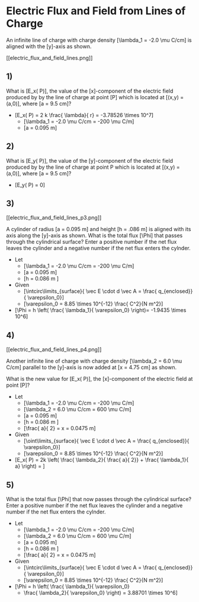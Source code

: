 # Electric Flux and Field from Lines of Charge

An infinite line of charge with charge density 
\[\lambda_1 = -2.0 \mu C/cm\] is aligned with 
the \[y\]-axis as shown.

[[electric_flux_and_field_lines.png]]

## 1)
What is \[E_x( P)\], the value of the \[x\]-component 
of the electric field produced by by the line of charge 
at point \[P\] which is located at \[(x,y) = (a,0)\], 
where \[a = 9.5 cm\]?

* \[E_x( P) = 2 k \frac{ \lambda}{ r} = -3.78526 \times 10^7\]
  * \[\lambda_1 = -2.0 \mu C/cm = -200 \mu C/m\]
  * \[a = 0.095 m\]

## 2)
What is \[E_y( P)\], the value of the \[y\]-component of the electric 
field produced by by the line of charge at point P which is located at 
\[(x,y) = (a,0)\], where \[a = 9.5 cm\]?

*  \[E_y( P) = 0\]

## 3)
[[electric_flux_and_field_lines_p3.png]]

A cylinder of radius \[a = 0.095 m\] and height \[h = .086 m\] is aligned 
with its axis along the \[y\]-axis as shown. What is the total flux 
\[\Phi\] that passes through the cylindrical surface? Enter a positive 
number if the net flux leaves the cylinder and a negative number 
if the net flux enters the cylnder.

* Let
  * \[\lambda_1 = -2.0 \mu C/cm = -200 \mu C/m\]
  * \[a = 0.095 m\]
  * \[h = 0.086 m \]
* Given 
  * \[\intcirc\limits_{surface}{ \vec E \cdot d \vec A = \frac{ q_{enclosed}}{ \varepsilon_0}\]
  * \[\varepsilon_0 = 8.85 \times 10^{-12} \frac{ C^2}{N m^2}\]
* \[\Phi = h \left( \frac{ \lambda_1}{ \varepsilon_0} \right)= -1.9435 \times 10^6\]

## 4)
[[electric_flux_and_field_lines_p4.png]]

Another infinite line of charge with charge density \[\lambda_2 = 6.0 \mu C/cm\]
parallel to the \[y\]-axis is now added at \[x = 4.75 cm\] as shown.

What is the new value for \[E_x( P)\], the \[x\]-component of the electric 
field at point \[P\]?

* Let
  * \[\lambda_1 = -2.0 \mu C/cm = -200 \mu C/m\]
  * \[\lambda_2 = 6.0 \mu C/cm = 600 \mu C/m\]
  * \[a = 0.095 m\]
  * \[h = 0.086 m \]
  * \[\frac{ a}{ 2} = x = 0.0475 m\]
* Given 
  * \[\oint\limits_{surface}{ \vec E \cdot d \vec A = \frac{ q_{enclosed}}{ \varepsilon_0}\]
  * \[\varepsilon_0 = 8.85 \times 10^{-12} \frac{ C^2}{N m^2}\]
* \[E_x( P) = 2k \left( \frac{ \lambda_2}{ \frac{ a}{ 2}} + \frac{ \lambda_1}{ a} \right) =  \]


## 5)
What is the total flux \[\Phi\] that now passes through the cylindrical surface? Enter a 
positive number if the net flux leaves the cylinder and a negative number if the net 
flux enters the cylnder.


* Let
  * \[\lambda_1 = -2.0 \mu C/cm = -200 \mu C/m\]
  * \[\lambda_2 = 6.0 \mu C/cm = 600 \mu C/m\]
  * \[a = 0.095 m\]
  * \[h = 0.086 m \]
  * \[\frac{ a}{ 2} = x = 0.0475 m\]
* Given 
  * \[\intcirc\limits_{surface}{ \vec E \cdot d \vec A = \frac{ q_{enclosed}}{ \varepsilon_0}\]
  * \[\varepsilon_0 = 8.85 \times 10^{-12} \frac{ C^2}{N m^2}\]
* \[\Phi = h \left( \frac{ \lambda_1}{ \varepsilon_0} 
    + \frac{ \lambda_2}{ \varepsilon_0} \right)
    = 3.88701 \times 10^6\]
